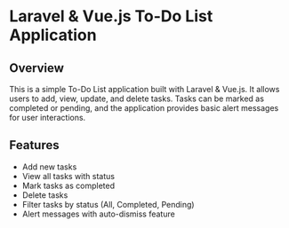 # Laravel & Vue.js To-Do List Application

## Overview

This is a simple To-Do List application built with Laravel & Vue.js. It allows users to add, view, update, and delete tasks. Tasks can be marked as completed or pending, and the application provides basic alert messages for user interactions.

## Features

-   Add new tasks
-   View all tasks with status
-   Mark tasks as completed
-   Delete tasks
-   Filter tasks by status (All, Completed, Pending)
-   Alert messages with auto-dismiss feature
